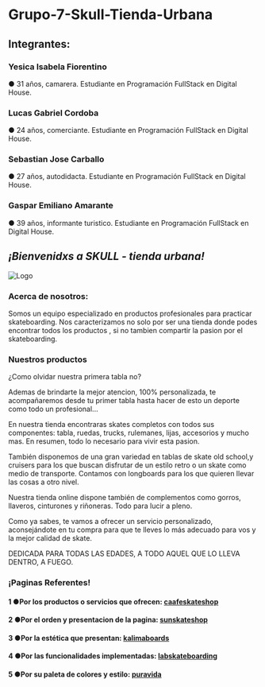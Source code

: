 # Grupo-7-Skull-Tienda-Urbana

## Integrantes:

### Yesica Isabela Fiorentino
● 31 años, camarera. Estudiante en Programación FullStack en Digital House.

### Lucas Gabriel Cordoba
● 24 años, comerciante. Estudiante en Programación FullStack en Digital House.

### Sebastian Jose Carballo
● 27 años, autodidacta. Estudiante en Programación FullStack en Digital House.

### Gaspar Emiliano Amarante
● 39 años, informante turistico. Estudiante en Programación FullStack en Digital House.



## ***¡Bienvenidxs a SKULL - tienda urbana!***

![Logo](https://github.com/SebastianCarballo/grupo-7-skull-tienda-urbana/blob/main/extras/logos/logo-Skull-tienda-urbana.jpeg "Logo")

### Acerca de nosotros:

Somos un equipo especializado en productos profesionales para practicar skateboarding.
Nos caracterizamos no solo por ser una tienda donde podes encontrar todos los productos , si no tambien compartir la pasion por el skateboarding.

### Nuestros productos
¿Como olvidar nuestra primera tabla no?

Ademas de brindarte la mejor atencion, 100% personalizada, te acompañaremos desde tu primer tabla hasta hacer de esto un deporte como todo un profesional...

En nuestra tienda encontraras skates completos con todos sus componentes: tabla, ruedas, trucks, rulemanes, lijas, accesorios y mucho mas. En resumen, todo lo necesario para vivir esta pasion.

También disponemos de una gran variedad en tablas de skate old school,y cruisers para los que buscan disfrutar de un estilo retro o un skate como medio de transporte.
Contamos con longboards para los que quieren llevar las cosas a otro nivel.

Nuestra tienda online dispone también de complementos como gorros, llaveros, cinturones y riñoneras. Todo para lucir a pleno.

Como ya sabes, te vamos a ofrecer un servicio personalizado, aconsejándote en tu compra para que te lleves lo más adecuado para vos y la mejor calidad de skate.


DEDICADA PARA TODAS LAS EDADES, A TODO AQUEL QUE LO LLEVA DENTRO, A FUEGO.

### ¡Paginas Referentes!

#### 1 ●Por los productos o servicios que ofrecen: [caafeskateshop](https://www.caafeskateshop.com.ar/)
#### 2 ●Por el orden y presentacion de la pagina: [sunskateshop](https://www.sunskateshop.com.ar/)
#### 3 ●Por la estética que presentan: [kalimaboards](http://www.kalimaboards.com/)
#### 4 ●Por las funcionalidades implementadas: [labskateboarding](https://www.labskateboarding.com/)
#### 5 ●Por su paleta de colores y estilo: [puravida](https://www.puravida.com.ar)








